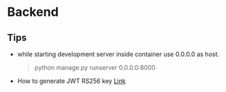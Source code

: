 # Backend

## Tips

- while starting development server inside container use 0.0.0.0 as host.

  > python manage.py runserver 0.0.0.0:8000

- How to generate JWT RS256 key [Link](https://gist.github.com/ygotthilf/baa58da5c3dd1f69fae9)
